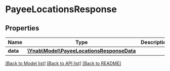 # PayeeLocationsResponse

## Properties
Name | Type | Description | Notes
------------ | ------------- | ------------- | -------------
**data** | [**\Ynab\Model\PayeeLocationsResponseData**](PayeeLocationsResponseData.md) |  | 

[[Back to Model list]](../README.md#documentation-for-models) [[Back to API list]](../README.md#documentation-for-api-endpoints) [[Back to README]](../README.md)


